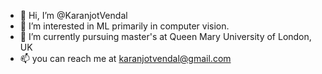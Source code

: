 - 👋 Hi, I’m @KaranjotVendal
- 👀 I’m interested in ML primarily in computer vision. 
- 🌱 I’m currently pursuing master's at Queen Mary University of London, UK
- 📫 you can reach me at karanjotvendal@gmail.com


<!---
KaranjotVendal/KaranjotVendal is a ✨ special ✨ repository because its `README.md` (this file) appears on your GitHub profile.
You can click the Preview link to take a look at your changes.
--->
